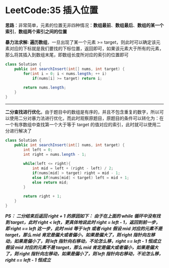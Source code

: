 # LeetCode:35 插入位置

**思路**：非常简单，元素的位置无非四种情况：**数组最前**、**数组最后**、**数组的某一个索引**，**数组两个索引之间的位置**

**暴力法求解: 遍历数组**，一旦出现了某一个元素 >= target，则此时可以确定该元素对应的下标就是我们要找的下标位置，返回即可，如果该元素大于所有的元素，那么将其插入到数组末尾，即数组长度所对应的索引的位置即可

```java
class Solution {
    public int searchInsert(int[] nums, int target) {
        for(int i = 0; i < nums.length; ++ i)
            if(nums[i] >= target) return i;
        
        return nums.length;
    }
}
```

---

**二分查找进行优化**，由于题目中的数组是有序的，并且不包含重复的数字，所以可以使用二分对暴力法进行优化，而此时观察原题目，原题目的条件可以转化为：在一个有序数组中查找第一个大于等于 target 的值对应的索引，此时就可以使用二分进行解决了

```java
class Solution {
    public int searchInsert(int[] nums, int target) {
        int left = 0;
        int right = nums.length - 1;
        
        while(left <= right){
            int mid = left + (right - left) / 2;
            if(nums[mid] > target) right = mid - 1;
            else if(nums[mid] < target) left = mid + 1;
            else return mid;
        }
        
        return right + 1;
    }
}
```

***PS： 二分结束后返回 right + 1 的原因如下：***
***由于在上面的 while 循环中没有找到 target，此时 right < left，更具体地说此时 right = left - 1，返回到前一步，即 right == left 这一步，此时 mid 等于 left 或者 right***
***假设 mid 对应的元素不是 target，那么 mid 肯定是偏大或者偏小，如果是偏大了，则 right 指针向左移动，如果是偏小了，则 left 指针向右移动，不论怎么移，right == left - 1 恒成立***
***假设 mid 对应的元素不是 target，那么 mid 肯定是偏大或者偏小，如果是偏大了，则 right 指针向左移动，如果是偏小了，则 left 指针向右移动，不论怎么移，right == left - 1 恒成立***
